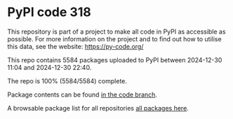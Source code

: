 # PyPI code 318

This repository is part of a project to make all code in PyPI as accessible as possible. For more information 
on the project and to find out how to utilise this data, see the website: https://py-code.org/

This repo contains 5584 packages uploaded to PyPI between 
2024-12-30 11:04 and 2024-12-30 22:40.

The repo is 100% (5584/5584) complete.

Package contents can be found [in the code branch](https://github.com/pypi-data/pypi-mirror-318/tree/code/packages).

A browsable package list for all repositories [all packages here](https://py-code.org/repositories/pypi-mirror-318).


